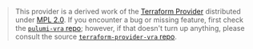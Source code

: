 > This provider is a derived work of the [Terraform Provider](https://github.com/terraform-providers/terraform-provider-vra)
> distributed under [MPL 2.0](https://www.mozilla.org/en-US/MPL/2.0/). If you encounter a bug or missing feature,
> first check the [`pulumi-vra` repo](/issues); however, if that doesn't turn up anything,
> please consult the source [`terraform-provider-vra` repo](https://github.com/terraform-providers/terraform-provider-vra/issues).
